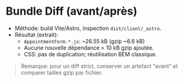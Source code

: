 # Bundle Diff (avant/après)

- Méthode: build Vite/Astro, inspection `dist/client/_astro`.
- Résultat (extrait):
  - `AppointmentForm.*.js`: ~26.55 kB (gzip ~6.6 kB)
  - Aucune nouvelle dépendance > 10 kB gzip ajoutée.
  - CSS: pas de duplication; réutilisation BEM classique.

> Remarque: pour un diff strict, conserver un artefact “avant” et comparer tailles gzip par fichier.


